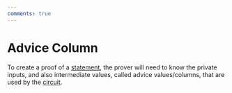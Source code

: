 ```yaml
---
comments: true
---
```


# Advice Column

To create a proof of a [statement](statement.md), the prover will need to know the private inputs, and also intermediate values, called
advice values/columns, that are used by the [circuit](circuit.md).
